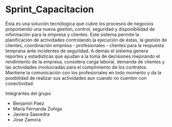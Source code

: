 # Sprint_Capacitacion

  Ésta es una solución tecnólogica que cubre los procesos de negocios proponiendo una nueva gestión, control, seguridad y disponibilidad de información para la empresa y clientes.
  Este sistema permite la planificación de actividades controlando la ejecución de éstas, la gestión de clientes, coordinación empresa - profesionales - clientes para la respuesta temprana ante incidentes de seguridad. 
  A demás el sistema genera reportes y estadísticas que ayudan a la toma de decisiones mejorando el rendimiento de la empresa, considera carga laboral, demanda de clientes y las actividades involucradas para el cumplimiento de los contratos. Mantiene la comunicación con los profesionales en todo momento y da la posibilidad de realizar sus actividades aun cuando no cuenten con conectividad.

Integrantes del grupo
  - Benjamin Paez
  - Maria Fernanda Zuñiga
  - Javiera Saavedra
  - Jose Zamora
 
